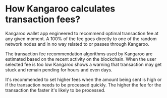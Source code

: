 # How Kangaroo calculates transaction fees?

Kangaroo wallet app engineered to recommend optimal transaction fee at any given moment. A 100% of the fee goes directly to one of the random network nodes and in no way related to or passes through Kangaroo.

The transaction fee recommendation algorithms used by Kangaroo are estimated based on the recent activity on the blockchain. When the user selected fee is too low Kangaroo shows a warning that transaction may get stuck and remain pending for hours and even days.

It's recommended to set higher fees when the amount being sent is high or if the transaction needs to be processed quickly. The higher the fee for the transaction the faster it's likely to be processed.


